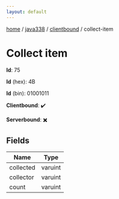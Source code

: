 ```yaml
---
layout: default
---
```


[home](/)  /  [java338](/protocol/java338)  /  [clientbound](/protocol/java338/clientbound)  /  collect-item

# Collect item

**Id**: 75

**Id** (hex): 4B

**Id** (bin): 01001011

**Clientbound**: ✔️

**Serverbound**: ✖️

## Fields

Name | Type
---|---
collected | varuint
collector | varuint
count | varuint

